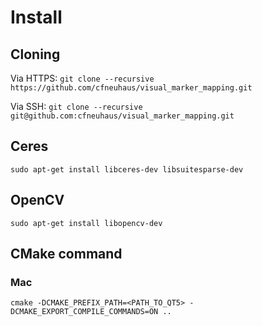 # Install

## Cloning

Via HTTPS:
`git clone --recursive https://github.com/cfneuhaus/visual_marker_mapping.git`

Via SSH:
`git clone --recursive git@github.com:cfneuhaus/visual_marker_mapping.git`

## Ceres

`sudo apt-get install libceres-dev libsuitesparse-dev`

## OpenCV 

`sudo apt-get install libopencv-dev`

## CMake command 

### Mac 

`cmake -DCMAKE_PREFIX_PATH=<PATH_TO_QT5> -DCMAKE_EXPORT_COMPILE_COMMANDS=ON ..`

